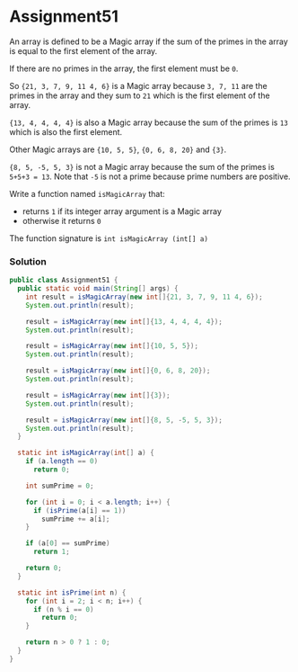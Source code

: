 # Assignment51

An array is defined to be a Magic array if the sum of the primes in the array is equal to the first element of the array.

If there are no primes in the array, the first element must be `0`.

So `{21, 3, 7, 9, 11 4, 6}` is a Magic array because `3, 7, 11` are the primes in the array and they sum to `21` which is the first element of the array.

`{13, 4, 4, 4, 4}` is also a Magic array because the sum of the primes is `13` which is also the first element.

Other Magic arrays are `{10, 5, 5}`, `{0, 6, 8, 20}` and `{3}`.

`{8, 5, -­5, 5, 3}` is not a Magic array because the sum of the primes is `5+5+3 = 13`. Note that `-­5` is not a prime because prime numbers are positive.

Write a function named `isMagicArray` that:

* returns `1` if its integer array argument is a Magic array
* otherwise it returns `0`

The function signature is `int isMagicArray (int[] a)`

### Solution

```java
public class Assignment51 {
  public static void main(String[] args) {
    int result = isMagicArray(new int[]{21, 3, 7, 9, 11 4, 6});
    System.out.println(result);

    result = isMagicArray(new int[]{13, 4, 4, 4, 4});
    System.out.println(result);

    result = isMagicArray(new int[]{10, 5, 5});
    System.out.println(result);

    result = isMagicArray(new int[]{0, 6, 8, 20});
    System.out.println(result);

    result = isMagicArray(new int[]{3});
    System.out.println(result);

    result = isMagicArray(new int[]{8, 5, -­5, 5, 3});
    System.out.println(result);
  }

  static int isMagicArray(int[] a) {
    if (a.length == 0)
      return 0;

    int sumPrime = 0;

    for (int i = 0; i < a.length; i++) {
      if (isPrime(a[i] == 1))
        sumPrime += a[i];
    }

    if (a[0] == sumPrime)
      return 1;

    return 0;
  }

  static int isPrime(int n) {
    for (int i = 2; i < n; i++) {
      if (n % i == 0)
        return 0;
    }

    return n > 0 ? 1 : 0;
  }
}
```
